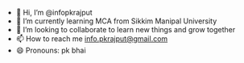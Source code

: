 - 👋 Hi, I’m @infopkrajput
- 🌱 I’m currently learning MCA from Sikkim Manipal University
- 💞️ I’m looking to collaborate to learn new things and grow together 
- 📫 How to reach me info.pkrajput@gmail.com
- 😄 Pronouns: pk bhai
